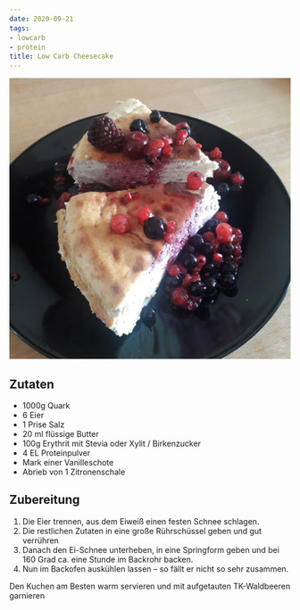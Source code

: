 ```yaml
---
date: 2020-09-21
tags:
- lowcarb
- protein
title: Low Carb Cheesecake
---
```


![](/img/Low-Carb-Cheesecake.jpg)

## Zutaten
- 1000g Quark
- 6 Eier
- 1 Prise Salz
- 20 ml flüssige Butter
- 100g Erythrit mit Stevia oder Xylit / Birkenzucker
- 4 EL Proteinpulver
- Mark einer Vanilleschote
- Abrieb von 1 Zitronenschale

## Zubereitung
1. Die Eier trennen, aus dem Eiweiß einen festen Schnee schlagen.
2. Die restlichen Zutaten in eine große Rührschüssel geben und gut verrühren
3. Danach den Ei-Schnee unterheben, in eine Springform geben und bei 160 Grad ca. eine Stunde im Backrohr backen.
4. Nun im Backofen auskühlen lassen – so fällt er nicht so sehr zusammen.

Den Kuchen am Besten warm servieren und mit aufgetauten TK-Waldbeeren garnieren
